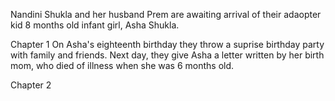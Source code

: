 Nandini Shukla and her husband Prem are awaiting arrival of their adaopter kid 8 months old infant girl, Asha Shukla.

Chapter 1
On Asha's eighteenth birthday they throw a suprise birthday party with family and friends. Next day, they give Asha a letter written by her birth mom, who died of illness when she was 6 months old.

Chapter 2